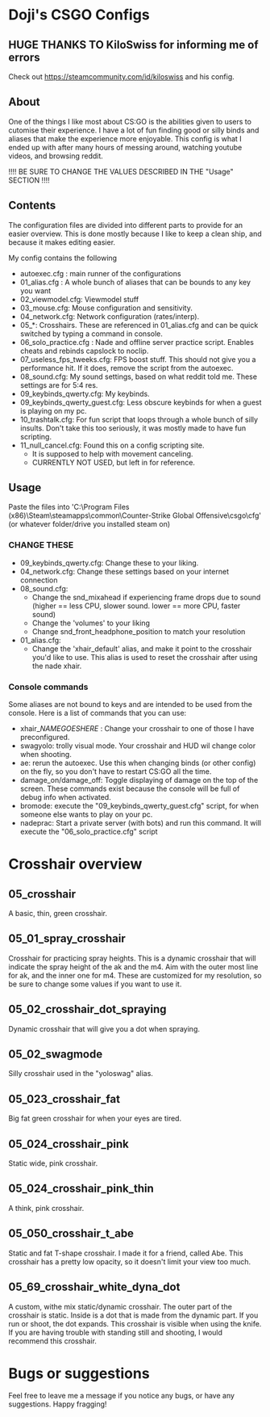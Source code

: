 # Doji's CSGO Configs

## HUGE THANKS TO KiloSwiss for informing me of errors
Check out https://steamcommunity.com/id/kiloswiss and his config.

## About

One of the things I like most about CS:GO is the abilities given to users to cutomise their experience. I have a lot of fun finding good or silly binds and aliases that make the experience more enjoyable.
This config is what I ended up with after many hours of messing around, watching youtube videos, and browsing reddit.

!!!! BE SURE TO CHANGE THE VALUES DESCRIBED IN THE "Usage" SECTION !!!!

## Contents

The configuration files are divided into different parts to provide for an easier overview.
This is done mostly because I like to keep a clean ship, and because it makes editing easier.

My config contains the following

* autoexec.cfg : main runner of the configurations
* 01_alias.cfg : A whole bunch of aliases that can be bounds to any key you want
* 02_viewmodel.cfg: Viewmodel stuff
* 03_mouse.cfg: Mouse configuration and sensitivity.
* 04_network.cfg: Network configuration (rates/interp).
* 05_*: Crosshairs. These are referenced in 01_alias.cfg and can be quick switched by typing a command in console.
* 06_solo_practice.cfg : Nade and offline server practice script. Enables cheats and rebinds capslock to noclip.
* 07_useless_fps_tweeks.cfg: FPS boost stuff. This should not give you a performance hit. If it does, remove the script from the autoexec.
* 08_sound.cfg: My sound settings, based on what reddit told me. These settings are for 5:4 res.
* 09_keybinds_qwerty.cfg: My keybinds.
* 09_keybinds_qwerty_guest.cfg: Less obscure keybinds for when a guest is playing on my pc.
* 10_trashtalk.cfg: For fun script that loops through a whole bunch of silly insults. Don't take this too seriously, it was mostly made to have fun scripting.
* 11_null_cancel.cfg: Found this on a config scripting site. 
	* It is supposed to help with movement canceling. 
	* CURRENTLY NOT USED, but left in for reference.


## Usage

Paste the files into 'C:\Program Files (x86)\Steam\steamapps\common\Counter-Strike Global Offensive\csgo\cfg' (or whatever folder/drive you installed steam on)

### CHANGE THESE

* 09_keybinds_qwerty.cfg: Change these to your liking.
* 04_network.cfg: Change these settings based on your internet connection
* 08_sound.cfg: 
	* Change the snd_mixahead if experiencing frame drops due to sound (higher == less CPU, slower sound. lower == more CPU, faster sound)
	* Change the 'volumes' to your liking
	* Change snd_front_headphone_position to match your resolution
* 01_alias.cfg:
	* Change the 'xhair_default' alias, and make it point to the crosshair you'd like to use. This alias is used to reset the crosshair after using the nade xhair.
	
	
### Console commands

Some aliases are not bound to keys and are intended to be used from the console.
Here is a list of commands that you can use:

* xhair_*NAMEGOESHERE* : Change your crosshair to one of those I have preconfigured.
* swagyolo: trolly visual mode. Your crosshair and HUD wil change color when shooting.
* ae: rerun the autoexec. Use this when changing binds (or other config) on the fly, so you don't have to restart CS:GO all the time.
* damage_on/damage_off: Toggle displaying of damage on the top of the screen. These commands exist because the console will be full of debug info when activated.
* bromode: execute the "09_keybinds_qwerty_guest.cfg" script, for when someone else wants to play on your pc.
* nadeprac: Start a private server (with bots) and run this command. It will execute the "06_solo_practice.cfg" script

# Crosshair overview

## 05_crosshair

A basic, thin, green crosshair.

## 05_01_spray_crosshair

Crosshair for practicing spray heights.
This is a dynamic crosshair that will indicate the spray height of the ak and the m4.
Aim with the outer most line for ak, and the inner one for m4.
These are customized for my resolution, so be sure to change some values if you want to use it.

## 05_02_crosshair_dot_spraying

Dynamic crosshair that will give you a dot when spraying.

## 05_02_swagmode

Silly crosshair used in the "yoloswag" alias.

## 05_023_crosshair_fat

Big fat green crosshair for when your eyes are tired.

## 05_024_crosshair_pink

Static wide, pink crosshair.

## 05_024_crosshair_pink_thin

A think, pink crosshair.

## 05_050_crosshair_t_abe

Static and fat T-shape crosshair.
I made it for a friend, called Abe.
This crosshair has a pretty low opacity, so it doesn't limit your view too much.

## 05_69_crosshair_white_dyna_dot

A custom, withe mix static/dynamic crosshair.
The outer part of the crosshair is static.
Inside is a dot that is made from the dynamic part.
If you run or shoot, the dot expands.
This crosshair is visible when using the knife.
If you are having trouble with standing still and shooting, I would recommend this crosshair.

# Bugs or suggestions

Feel free to leave me a message if you notice any bugs, or have any suggestions.
Happy fragging!


